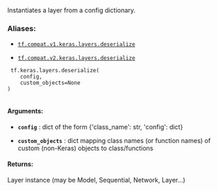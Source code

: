 Instantiates a layer from a config dictionary.



### Aliases:

- [ `tf.compat.v1.keras.layers.deserialize` ](/api_docs/python/tf/keras/layers/deserialize)

- [ `tf.compat.v2.keras.layers.deserialize` ](/api_docs/python/tf/keras/layers/deserialize)



```
 tf.keras.layers.deserialize(
    config,
    custom_objects=None
)
 
```



#### Arguments:

- **`config`** : dict of the form {'class_name': str, 'config': dict}

- **`custom_objects`** : dict mapping class names (or function names)
of custom (non-Keras) objects to class/functions



#### Returns:
Layer instance (may be Model, Sequential, Network, Layer...)

